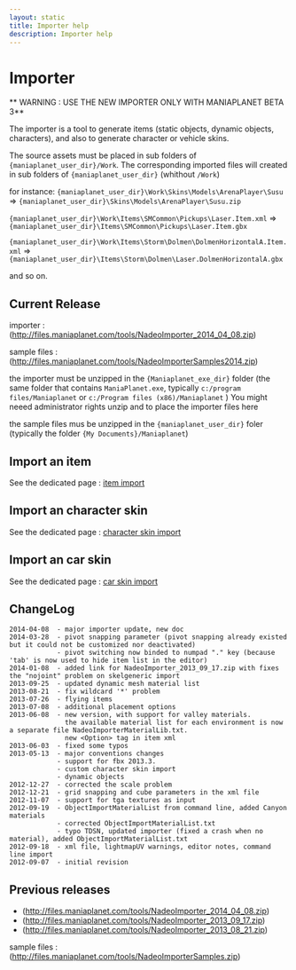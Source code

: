 ```yaml
---
layout: static
title: Importer help 
description: Importer help 
---
```

Importer
=
** WARNING : USE THE NEW IMPORTER ONLY WITH MANIAPLANET BETA 3** 

The importer is a tool to generate items (static objects, dynamic objects, characters), and also to generate character or vehicle skins.


The source assets must be placed in sub folders of `{maniaplanet_user_dir}/Work`. 
The corresponding imported files will created in sub folders of `{maniaplanet_user_dir}` (whithout `/Work`)

for instance: 
`{maniaplanet_user_dir}\Work\Skins\Models\ArenaPlayer\Susu` 
=> `{maniaplanet_user_dir}\Skins\Models\ArenaPlayer\Susu.zip`

`{maniaplanet_user_dir}\Work\Items\SMCommon\Pickups\Laser.Item.xml` 
=>`{maniaplanet_user_dir}\Items\SMCommon\Pickups\Laser.Item.gbx`

`{maniaplanet_user_dir}\Work\Items\Storm\Dolmen\DolmenHorizontalA.Item.xml` 
=> `{maniaplanet_user_dir}\Items\Storm\Dolmen\Laser.DolmenHorizontalA.gbx`

and so on.

Current Release
-
importer  : (http://files.maniaplanet.com/tools/NadeoImporter_2014_04_08.zip)

sample files : (http://files.maniaplanet.com/tools/NadeoImporterSamples2014.zip)

the importer must be unzipped in the `{Maniaplanet_exe_dir}` folder (the same folder that contains `ManiaPlanet.exe`, typically `c:/program files/Maniaplanet` or `c:/Program files (x86)/Maniaplanet` )
You might neeed administrator rights unzip and to place the importer files here

the sample files mus be unzipped in the `{maniaplanet_user_dir}` foler (typically the folder `{My Documents}/Maniaplanet`)

Import an item
-
See the dedicated page : [item import](importer_item)

Import an character skin
-
See the dedicated page : [character skin import](importer_charskin)

Import an car skin
-
See the dedicated page : [car skin import](importer_carskin)


ChangeLog
-
```
2014-04-08  - major importer update, new doc
2014-03-28  - pivot snapping parameter (pivot snapping already existed but it could not be customized nor deactivated)
			- pivot switching now binded to numpad "." key (because 'tab' is now used to hide item list in the editor)
2014-01-08  - added link for NadeoImporter_2013_09_17.zip with fixes the "nojoint" problem on skelgeneric import
2013-09-25	- updated dynamic mesh material list
2013-08-21  - fix wildcard '*' problem
2013-07-26 	- flying items
2013-07-08 	- additional placement options
2013-06-08  - new version, with support for valley materials.
			  the available material list for each environment is now a separate file NadeoImporterMaterialLib.txt.
			  new <Option> tag in item xml
2013-06-03  - fixed some typos
2013-05-13 	- major conventions changes
			- support for fbx 2013.3.
			- custom character skin import
			- dynamic objects
2012-12-27	- corrected the scale problem
2012-12-21	- grid snapping and cube parameters in the xml file
2012-11-07	- support for tga textures as input
2012-09-19 	- ObjectImportMaterialList from command line, added Canyon materials
			- corrected ObjectImportMaterialList.txt
			- typo TDSN, updated importer (fixed a crash when no material), added ObjectImportMaterialList.txt
2012-09-18	- xml file, lightmapUV warnings, editor notes, command line import
2012-09-07	- initial revision
```

Previous releases
--
- (http://files.maniaplanet.com/tools/NadeoImporter_2014_04_08.zip)
- (http://files.maniaplanet.com/tools/NadeoImporter_2013_09_17.zip)
- (http://files.maniaplanet.com/tools/NadeoImporter_2013_08_21.zip)

sample files : (http://files.maniaplanet.com/tools/NadeoImporterSamples.zip)

